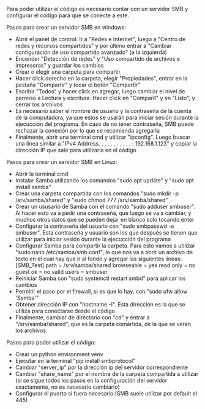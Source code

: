 Para poder utilizar el código es necesario contar con un servidor SMB y configurar el código para que se conecte a este.

Pasos para crear un servidor SMB en windows:
- Abrir el panel de control. Ir a "Redes e Internet", luego a "Centro de redes y recursos compartidos" y por último entrar a "Cambiar configuración de uso compartido avanzado" (a la izquierda)
- Encender "Detección de redes" y "Uso compartido de archivos e impresoras" y guardar los cambios
- Crear o elegir una carpeta para compartir
- Hacer click derecho en la carpeta, elegir "Propiedades", entrar en la pestaña "Compartir" y tocar el botón "Compartir"
- Escribir "Todos" y hacer click en agregar, luego cambiar el nivel de permiso a Lectura y escritura. Hacer click en "Comparit" y en "Listo", y cerrar los archivos
- Es necesario saber el nombre de usuario y la contraseña de la cuenta de la computadora, ya que estos se usarán para iniciar sesión durante la ejecucción del programa. En caso de no tener contraseña, SMB puede rechazar la conexión por lo que se recomienda agregarla
- Finalmente, abrir una terminal cmd y utilizar "ipconfig". Luego buscar una linea similar a "IPv4 Address. . . . . . . . . . . : 192.168.1.123" y copiar la dirección IP que sale para utilizarla en el código

Pasos para crear un servidor SMB en Linux:
- Abrir la terminal cmd
- Instalar Samba utilizando los comandos "sudo apt update" y "sudo apt install samba"
- Crear una carpeta compartida con los comandos "sudo mkdir -p /srv/samba/shared" y "sudo chmod 777 /srv/samba/shared" 
- Crear un ususario de Samba con el comando "sudo adduser smbuser". Al hacer esto va a pedir una contraseña, que luego se va a cambiar, y muchos otros datos que se pueden dejar en blanco solo tocando enter
- Configurar la contraseña del usuario con "sudo smbpasswd -a smbuser". Esta contraseña y usuario son los que después se tienen que utilizar para iniciar sesión durante la ejecucción del programa
- Configurar Samba para compartir la carpeta. Para esto vamos a utilizar "sudo nano /etc/samba/smb.conf", lo que nos va a abrir un archivo de texto en el cual hay que ir al fondo y agregar las siguientes lineas:
[SMB_Test]
   path = /srv/samba/shared
   browseable = yes
   read only = no
   guest ok = no
   valid users = smbuser
- Reiniciar Samba con "sudo systemctl restart smbd" para aplicar los cambios 
- Permitir el paso por el firewall, si es que lo hay, con "sudo ufw allow 'Samba'"
- Obtener dirección IP con "hostname -I". Esta dirección es la que se utiliza para conectarse desde el código
- Finalmente, cambiar de directorio con "cd" y entrar a "/srv/samba/shared", que es la carpeta comártida, de la que se veran los archivos.

Pasos para poder utilizar el código:
- Crear un python environment venv
- Ejecutar en la terminal "pip install smbprotocol"
- Cambiar "server_ip" por la dirección ip del servidor correspondiente
- Cambiar "share_name" por el nombre de la carpeta compartida a utilizar (si se sigue todos los pasos en la configuración del servidor exactamente, no es necesario cambiarlo)
- Configurar el puerto si fuera necesario (SMB suele utilizar por default el 445)
